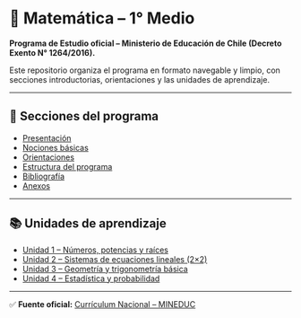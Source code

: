 # 📘 Matemática – 1° Medio

**Programa de Estudio oficial – Ministerio de Educación de Chile (Decreto Exento N° 1264/2016).**

Este repositorio organiza el programa en formato navegable y limpio, con secciones introductorias, orientaciones y las unidades de aprendizaje.

---

## 📑 Secciones del programa
- [Presentación](presentacion.md)  
- [Nociones básicas](nociones.md)  
- [Orientaciones](orientaciones.md)  
- [Estructura del programa](estructura.md)  
- [Bibliografía](bibliografia.md)  
- [Anexos](anexos.md)  

---

## 📚 Unidades de aprendizaje
- [Unidad 1 – Números, potencias y raíces](unidad1.md)  
- [Unidad 2 – Sistemas de ecuaciones lineales (2×2)](unidad2.md)  
- [Unidad 3 – Geometría y trigonometría básica](unidad3.md)  
- [Unidad 4 – Estadística y probabilidad](unidad4.md)  

---

✅ **Fuente oficial:** [Currículum Nacional – MINEDUC](https://www.curriculumnacional.cl)  
